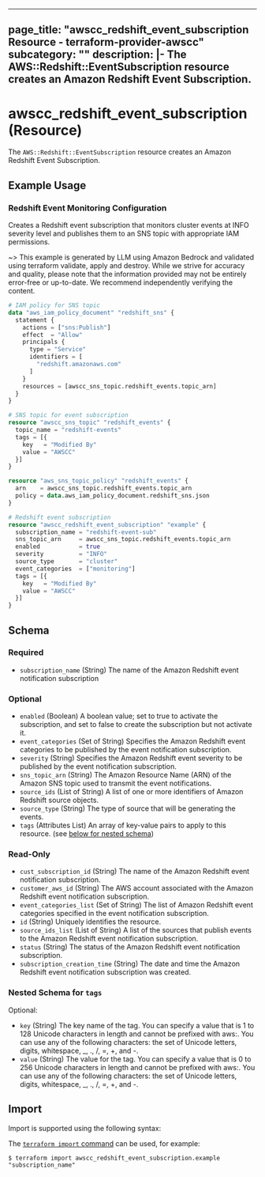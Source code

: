 
---
page_title: "awscc_redshift_event_subscription Resource - terraform-provider-awscc"
subcategory: ""
description: |-
  The AWS::Redshift::EventSubscription resource creates an Amazon Redshift Event Subscription.
---

# awscc_redshift_event_subscription (Resource)

The `AWS::Redshift::EventSubscription` resource creates an Amazon Redshift Event Subscription.

## Example Usage

### Redshift Event Monitoring Configuration

Creates a Redshift event subscription that monitors cluster events at INFO severity level and publishes them to an SNS topic with appropriate IAM permissions.

~> This example is generated by LLM using Amazon Bedrock and validated using terraform validate, apply and destroy. While we strive for accuracy and quality, please note that the information provided may not be entirely error-free or up-to-date. We recommend independently verifying the content.

```terraform
# IAM policy for SNS topic
data "aws_iam_policy_document" "redshift_sns" {
  statement {
    actions = ["sns:Publish"]
    effect  = "Allow"
    principals {
      type = "Service"
      identifiers = [
        "redshift.amazonaws.com"
      ]
    }
    resources = [awscc_sns_topic.redshift_events.topic_arn]
  }
}

# SNS topic for event subscription
resource "awscc_sns_topic" "redshift_events" {
  topic_name = "redshift-events"
  tags = [{
    key   = "Modified By"
    value = "AWSCC"
  }]
}

resource "aws_sns_topic_policy" "redshift_events" {
  arn    = awscc_sns_topic.redshift_events.topic_arn
  policy = data.aws_iam_policy_document.redshift_sns.json
}

# Redshift event subscription
resource "awscc_redshift_event_subscription" "example" {
  subscription_name = "redshift-event-sub"
  sns_topic_arn     = awscc_sns_topic.redshift_events.topic_arn
  enabled           = true
  severity          = "INFO"
  source_type       = "cluster"
  event_categories  = ["monitoring"]
  tags = [{
    key   = "Modified By"
    value = "AWSCC"
  }]
}
```

<!-- schema generated by tfplugindocs -->
## Schema

### Required

- `subscription_name` (String) The name of the Amazon Redshift event notification subscription

### Optional

- `enabled` (Boolean) A boolean value; set to true to activate the subscription, and set to false to create the subscription but not activate it.
- `event_categories` (Set of String) Specifies the Amazon Redshift event categories to be published by the event notification subscription.
- `severity` (String) Specifies the Amazon Redshift event severity to be published by the event notification subscription.
- `sns_topic_arn` (String) The Amazon Resource Name (ARN) of the Amazon SNS topic used to transmit the event notifications.
- `source_ids` (List of String) A list of one or more identifiers of Amazon Redshift source objects.
- `source_type` (String) The type of source that will be generating the events.
- `tags` (Attributes List) An array of key-value pairs to apply to this resource. (see [below for nested schema](#nestedatt--tags))

### Read-Only

- `cust_subscription_id` (String) The name of the Amazon Redshift event notification subscription.
- `customer_aws_id` (String) The AWS account associated with the Amazon Redshift event notification subscription.
- `event_categories_list` (Set of String) The list of Amazon Redshift event categories specified in the event notification subscription.
- `id` (String) Uniquely identifies the resource.
- `source_ids_list` (List of String) A list of the sources that publish events to the Amazon Redshift event notification subscription.
- `status` (String) The status of the Amazon Redshift event notification subscription.
- `subscription_creation_time` (String) The date and time the Amazon Redshift event notification subscription was created.

<a id="nestedatt--tags"></a>
### Nested Schema for `tags`

Optional:

- `key` (String) The key name of the tag. You can specify a value that is 1 to 128 Unicode characters in length and cannot be prefixed with aws:. You can use any of the following characters: the set of Unicode letters, digits, whitespace, _, ., /, =, +, and -.
- `value` (String) The value for the tag. You can specify a value that is 0 to 256 Unicode characters in length and cannot be prefixed with aws:. You can use any of the following characters: the set of Unicode letters, digits, whitespace, _, ., /, =, +, and -.

## Import

Import is supported using the following syntax:

The [`terraform import` command](https://developer.hashicorp.com/terraform/cli/commands/import) can be used, for example:

```shell
$ terraform import awscc_redshift_event_subscription.example "subscription_name"
```
